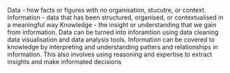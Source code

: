 Data - how facts or figures with no organisation, stucutre, or context.
Information - data that has been structured, organised, or contextualised in a meaningful way
Knowledge - the insight or understanding that we gain from information.
Data can be turned into inforamtion using data cleaning data visualisation and data analysis tools.
Information can be covered to knowledge by interpreting and understanding patters and relationships in information.  This also involves using reasoning and expertise to extract insights and make informated decisions

